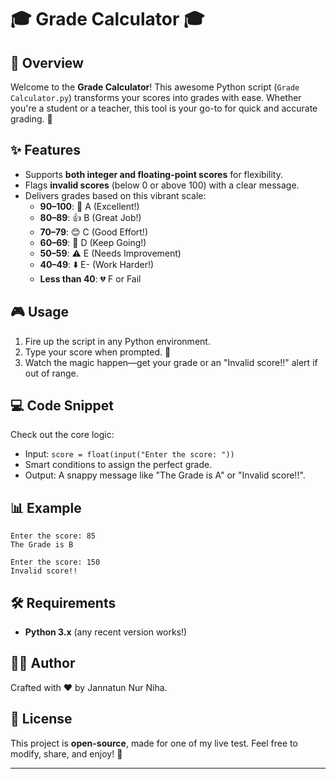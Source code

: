 # 🎓 Grade Calculator 🎓

## 🚀 Overview
Welcome to the **Grade Calculator**! This awesome Python script (`Grade Calculator.py`) transforms your scores into grades with ease. Whether you're a student or a teacher, this tool is your go-to for quick and accurate grading. 🌟


## ✨ Features
- Supports **both integer and floating-point scores** for flexibility.
- Flags **invalid scores** (below 0 or above 100) with a clear message.
- Delivers grades based on this vibrant scale:
  - **90–100**: 🎉 A (Excellent!)
  - **80–89**: 👍 B (Great Job!)
  - **70–79**: 😊 C (Good Effort!)
  - **60–69**: 🐢 D (Keep Going!)
  - **50–59**: ⚠️ E (Needs Improvement)
  - **40–49**: ⬇️ E- (Work Harder!)
  - **Less than 40**: 💔 F or Fail

## 🎮 Usage
1. Fire up the script in any Python environment.
2. Type your score when prompted. 🎯
3. Watch the magic happen—get your grade or an "Invalid score!!" alert if out of range.

## 💻 Code Snippet
Check out the core logic:
- Input: `score = float(input("Enter the score: "))`
- Smart conditions to assign the perfect grade.
- Output: A snappy message like "The Grade is A" or "Invalid score!!".

## 📊 Example
```
Enter the score: 85
The Grade is B
```
```
Enter the score: 150
Invalid score!!
```

## 🛠️ Requirements
- **Python 3.x** (any recent version works!)

## 👨‍💻 Author
Crafted with ❤️ by Jannatun Nur Niha.

## 📜 License
This project is **open-source**, made for one of my live test. Feel free to modify, share, and enjoy! 🎁

---
